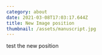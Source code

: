 ```yaml
---
category: about
date: 2021-03-08T17:03:17.644Z
title: New Image position
thumbnail: /assets/manuscript.jpg
---
```

test the new position